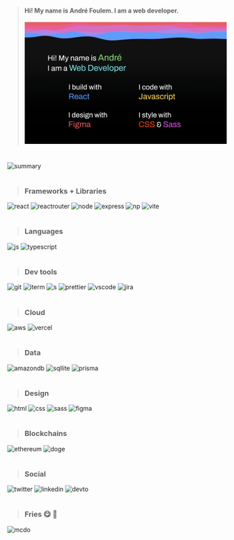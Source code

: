 > #### Hi! My name is André Foulem. I am a web developer.
>
> ![react](andrefoulem.webp)

#

![summary](https://github-readme-streak-stats.herokuapp.com/?user=andrefoulem)

#

> ### Frameworks + Libraries

![react](https://img.shields.io/badge/React-20232A?style=for-the-badge&logo=react&logoColor=61DAFB)
![reactrouter](https://img.shields.io/badge/React_Router-CA4245?style=for-the-badge&logo=react-router&logoColor=white)
![node](https://img.shields.io/badge/Node.js-339933?style=for-the-badge&logo=nodedotjs&logoColor=white)
![express](https://img.shields.io/badge/Express.js-000000?style=for-the-badge&logo=express&logoColor=white)
![np](https://img.shields.io/badge/npm-CB3837?style=for-the-badge&logo=npm&logoColor=white)
![vite](https://img.shields.io/badge/Vite-B73BFE?style=for-the-badge&logo=vite&logoColor=FFD62E)

#

> ### Languages

![js](https://img.shields.io/badge/JavaScript-323330?style=for-the-badge&logo=javascript&logoColor=F7DF1E)
![typescript](https://img.shields.io/badge/TypeScript-007ACC?style=for-the-badge&logo=typescript&logoColor=white)

#

> ### Dev tools

![git](https://img.shields.io/badge/GIT-E44C30?style=for-the-badge&logo=git&logoColor=white)
![iterm](https://img.shields.io/badge/iTerm2-000000?style=for-the-badge&logo=iterm2&logoColor=white)
![s](https://img.shields.io/badge/eslint-3A33D1?style=for-the-badge&logo=eslint&logoColor=white)
![prettier](https://img.shields.io/badge/prettier-1A2C34?style=for-the-badge&logo=prettier&logoColor=F7BA3E)
![vscode](https://img.shields.io/badge/VSCode-0078D4?style=for-the-badge&logo=visual%20studio%20code&logoColor=white)
![jira](https://img.shields.io/badge/Jira-0052CC?style=for-the-badge&logo=Jira&logoColor=white)

#

> ### Cloud

![aws](https://img.shields.io/badge/Amazon_AWS-FF9900?style=for-the-badge&logo=amazonaws&logoColor=white)
![vercel](https://img.shields.io/badge/Vercel-000000?style=for-the-badge&logo=vercel&logoColor=white)

#

> ### Data

![amazondb](https://img.shields.io/badge/Amazon%20DynamoDB-4053D6?style=for-the-badge&logo=Amazon%20DynamoDB&logoColor=white)
![sqllite](https://img.shields.io/badge/SQLite-07405E?style=for-the-badge&logo=sqlite&logoColor=white)
![prisma](https://img.shields.io/badge/Prisma-3982CE?style=for-the-badge&logo=Prisma&logoColor=white)

#

> ### Design

![html](https://img.shields.io/badge/HTML5-E34F26?style=for-the-badge&logo=html5&logoColor=white)
![css](https://img.shields.io/badge/CSS3-1572B6?style=for-the-badge&logo=css3&logoColor=white)
![sass](https://img.shields.io/badge/Sass-CC6699?style=for-the-badge&logo=sass&logoColor=white)
![figma](https://img.shields.io/badge/Figma-F24E1E?style=for-the-badge&logo=figma&logoColor=white)

#

> ### Blockchains

![ethereum](https://img.shields.io/badge/Ethereum-3C3C3D?style=for-the-badge&logo=Ethereum&logoColor=white)
![doge](https://img.shields.io/badge/dogecoin-C2A633?style=for-the-badge&logo=dogecoin&logoColor=white)

#

> ### Social

![twitter](https://img.shields.io/badge/Twitter-1DA1F2?style=for-the-badge&logo=twitter&logoColor=white)
![linkedin](https://img.shields.io/badge/LinkedIn-0077B5?style=for-the-badge&logo=linkedin&logoColor=white)
![devto](https://img.shields.io/badge/dev.to-0A0A0A?style=for-the-badge&logo=devdotto&logoColor=white)

#

> ### **Fries** 😋 🍟

![mcdo](https://img.shields.io/badge/McDonald's-FBC817?style=for-the-badge&logo=McDonald's&logoColor=white)

